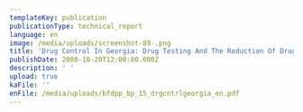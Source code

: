 ```yaml
---
templateKey: publication
publicationType: technical_report
language: en
image: /media/uploads/screenshot-89-.png
title: 'Drug Control In Georgia: Drug Testing And The Reduction Of Drug Use?'
publishDate: 2008-10-20T12:00:00.000Z
description: ' '
upload: true
kaFile: ''
enFile: /media/uploads/bfdpp_bp_15_drgcntrlgeorgia_en.pdf
---
```


